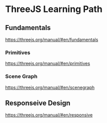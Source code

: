 # ThreeJS Learning Path

## Fundamentals

https://threejs.org/manual/#en/fundamentals

### Primitives

https://threejs.org/manual/#en/primitives

### Scene Graph

https://threejs.org/manual/#en/scenegraph

## Responseive Design

https://threejs.org/manual/#en/responsive
